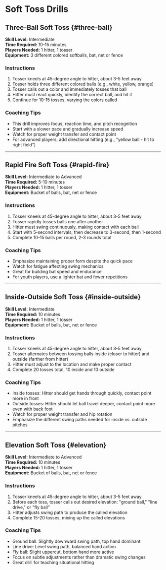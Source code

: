 # Soft Toss Drills

## Three-Ball Soft Toss {#three-ball}

**Skill Level:** Intermediate  
**Time Required:** 10-15 minutes  
**Players Needed:** 1 hitter, 1 tosser  
**Equipment:** 3 different colored softballs, bat, net or fence

### Instructions

1. Tosser kneels at 45-degree angle to hitter, about 3-5 feet away
2. Tosser holds three different colored balls (e.g., white, yellow, orange)
3. Tosser calls out a color and immediately tosses that ball
4. Hitter must react quickly, identify the correct ball, and hit it
5. Continue for 10-15 tosses, varying the colors called

### Coaching Tips

- This drill improves focus, reaction time, and pitch recognition
- Start with a slower pace and gradually increase speed
- Watch for proper weight transfer and contact point
- For advanced players, add directional hitting (e.g., "yellow ball - hit to right field")

---

## Rapid Fire Soft Toss {#rapid-fire}

**Skill Level:** Intermediate to Advanced  
**Time Required:** 5-10 minutes  
**Players Needed:** 1 hitter, 1 tosser  
**Equipment:** Bucket of balls, bat, net or fence

### Instructions

1. Tosser kneels at 45-degree angle to hitter, about 3-5 feet away
2. Tosser rapidly tosses balls one after another
3. Hitter must swing continuously, making contact with each ball
4. Start with 5-second intervals, then decrease to 3-second, then 1-second
5. Complete 10-15 balls per round, 2-3 rounds total

### Coaching Tips

- Emphasize maintaining proper form despite the quick pace
- Watch for fatigue affecting swing mechanics
- Great for building bat speed and endurance
- For youth players, use a lighter bat and fewer repetitions

---

## Inside-Outside Soft Toss {#inside-outside}

**Skill Level:** Intermediate  
**Time Required:** 10 minutes  
**Players Needed:** 1 hitter, 1 tosser  
**Equipment:** Bucket of balls, bat, net or fence

### Instructions

1. Tosser kneels at 45-degree angle to hitter, about 3-5 feet away
2. Tosser alternates between tossing balls inside (closer to hitter) and outside (farther from hitter)
3. Hitter must adjust to the location and make proper contact
4. Complete 20 tosses total, 10 inside and 10 outside

### Coaching Tips

- Inside tosses: Hitter should get hands through quickly, contact point more in front
- Outside tosses: Hitter should let ball travel deeper, contact point more even with back foot
- Watch for proper weight transfer and hip rotation
- Emphasize the different swing paths needed for inside vs. outside pitches

---

## Elevation Soft Toss {#elevation}

**Skill Level:** Intermediate to Advanced  
**Time Required:** 10 minutes  
**Players Needed:** 1 hitter, 1 tosser  
**Equipment:** Bucket of balls, bat, net or fence

### Instructions

1. Tosser kneels at 45-degree angle to hitter, about 3-5 feet away
2. Before each toss, tosser calls out desired elevation: "ground ball," "line drive," or "fly ball"
3. Hitter adjusts swing path to produce the called elevation
4. Complete 15-20 tosses, mixing up the called elevations

### Coaching Tips

- Ground ball: Slightly downward swing path, top hand dominant
- Line drive: Level swing path, balanced hand action
- Fly ball: Slight uppercut, bottom hand more active
- Focus on subtle adjustments rather than dramatic swing changes
- Great drill for teaching situational hitting
